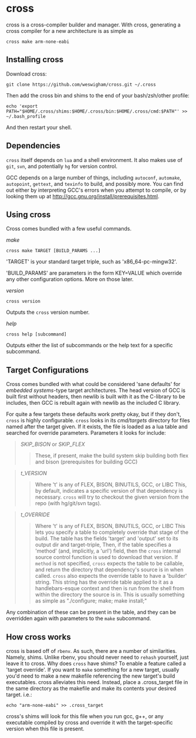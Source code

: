 cross
=====

cross is a cross-compiler builder and manager. With cross, generating a 
cross compiler for a new architecture is as simple as
```
cross make arm-none-eabi
```

Installing cross
----------------

Download cross:
```
git clone https://github.com/weswigham/cross.git ~/.cross
```

Then add the cross bin and shims to the end of your bash/zsh/other profile:
```
echo 'export PATH="$HOME/.cross/shims:$HOME/.cross/bin:$HOME/.cross/cmd:$PATH"' >> ~/.bash_profile
```

And then restart your shell.

Dependencies
------------
`cross` itself depends on `lua` and a shell environment. It also makes use of `git`, `svn`, and potentially `hg` for version control.

GCC depends on a large number of things, including `autoconf`, `automake`, `autopoint`, `gettext`, and `texinfo` to build, and possibly more. You can find out either by interpreting GCC's errors when you attempt to compile, or by looking them up at http://gcc.gnu.org/install/prerequisites.html.

Using cross
-----------
Cross comes bundled with a few useful commands.

_make_
```
cross make TARGET [BUILD_PARAMS ...]
```
'TARGET' is your standard target triple, such as 'x86_64-pc-mingw32'.

'BUILD_PARAMS' are parameters in the form KEY=VALUE which override any other configuration options. More on those later.

_version_
```
cross version
```
Outputs the `cross` version number.

_help_
```
cross help [subcommand]
```
Outputs either the list of subcommands or the help text for a specific subcommand.

Target Configurations
---------------------
Cross comes bundled with what could be considered 'sane defaults' for _embedded systems_-type target architectures. The head version of 
GCC is built first without headers, then newlib is built with it as the C-library to be includes, then GCC is rebuilt again 
with newlib as the included C library.

For quite a few targets these defaults work pretty okay, but if they don't, `cross` is highly configurable. 
`cross` looks in its _cmd/targets_ directory for files named after the target given. If it exists, the file is loaded
as a lua table and searched for override parameters. Parameters it looks for include:

>_SKIP_BISON_ or _SKIP_FLEX_
>>These, if present, make the build system skip building both flex and bison (prerequisites for building GCC)

>_t_VERSION_
>>Where 't' is any of FLEX, BISON, BINUTILS, GCC, or LIBC 
>>This, by default, indicates a specific version of that dependency is necessary. `cross` will try to checkout the given version from the repo (with hg/git/svn tags).

>_t_OVERRIDE_ 
>>Where 't' is any of FLEX, BISON, BINUTILS, GCC, or LIBC 
>>This lets you specify a table to completely override that stage of the build.
>>The table has the fields 'target' and 'output' set to its output dir and target-triple,
>>Then, if the table specifies a 'method' (and, implicitly, a 'url') field, then
>>the `cross` internal source control function is used to download that version.
>>If `method` is not specified, `cross` expects the table to be callable, and return the directory that dependency's source is in when called. 
>>`cross` also expects the override table to have a 'builder' string. This string has the override table applied to it as a handlebars-esque context
>>and then is run from the shell from within the directory the source is in. This is usually something as simple as
>> "./configure; make; make install;"

Any combination of these can be present in the table, and they can be overridden again with parameters to the `make` subcommand.


How cross works
---------------
cross is based off of `rbenv`. As such, there are a number of similarities. Namely, shims. Unlike rbenv, you should never need 
to `rehash` yourself, just leave it to cross. Why does `cross` have shims? To enable a feature called a 'target override'. If you
want to `make` something for a new target, usually you'd need to make a new makefile referencing the new target's build executables.
cross alleviates this need. Instead, place a .cross_target file in the same directory as the makefile and make its contents your desired target.
i.e.:
```
echo "arm-none-eabi" >> .cross_target
```
cross's shims will look for this file when you run gcc, g++, or any executable compiled by cross and override it with the target-specific version when this file is present.